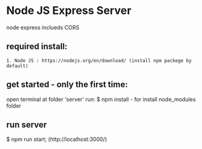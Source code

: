 # Node JS Express Server

node express inclueds CORS

## required install:

    1. Node JS : https://nodejs.org/en/download/ (install npm packege by default)

## get started - only the first time:

open terminal at folder 'server'
run: $ npm install - for install node_modules folder

## run server

$ npm run start; (http://localhost:3000/)

